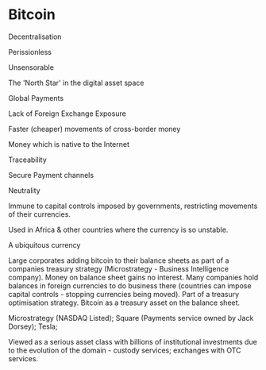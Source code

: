 # Bitcoin

Decentralisation


Perissionless 

Unsensorable

The 'North Star' in the digital asset space

Global Payments

Lack of Foreign Exchange Exposure

Faster (cheaper) movements of cross-border money

Money which is native to the Internet

Traceability

Secure Payment channels

Neutrality

Immune to capital controls imposed by governments, restricting movements of their currencies.

Used in Africa & other countries where the currency is so unstable.

A ubiquitous currency




Large corporates adding bitcoin to their balance sheets as part of a companies treasury strategy (Microstrategy - Business Intelligence company).  Money on balance sheet gains no interest.   Many companies hold balances in foreign currencies to do business there (countries can impose capital controls - stopping currencies being moved). Part of a treasury optimisation strategy.  Bitcoin as a treasury asset on the balance sheet.

Microstrategy (NASDAQ Listed); Square (Payments service owned by Jack Dorsey); Tesla;

Viewed as a serious asset class with billions of institutional investments due to the evolution of the domain - custody services; exchanges with OTC services.




